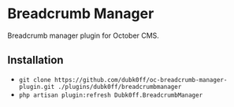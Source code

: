 # Breadcrumb Manager

Breadcrumb manager plugin for October CMS.

## Installation

* `git clone https://github.com/dubk0ff/oc-breadcrumb-manager-plugin.git ./plugins/dubk0ff/breadcrumbmanager`
* `php artisan plugin:refresh Dubk0ff.BreadcrumbManager`